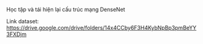 Học tập và tái hiện lại cấu trúc mạng DenseNet

Link dataset: https://drive.google.com/drive/folders/14x4CCby6F3H4KybNpBp3pmBeYY3FXDjm
